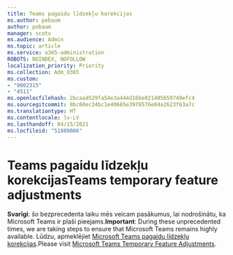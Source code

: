 ```yaml
---
title: Teams pagaidu līdzekļu korekcijas
ms.author: pebaum
author: pebaum
manager: scotv
ms.audience: Admin
ms.topic: article
ms.service: o365-administration
ROBOTS: NOINDEX, NOFOLLOW
localization_priority: Priority
ms.collection: Adm_O365
ms.custom:
- "9002315"
- "4511"
ms.openlocfilehash: 2bcaad529fa54e3a444d16be021485b59749efc4
ms.sourcegitcommit: 8bc60ec34bc1e40685e3976576e04a2623f63a7c
ms.translationtype: HT
ms.contentlocale: lv-LV
ms.lasthandoff: 04/15/2021
ms.locfileid: "51809086"
---
```

# <a name="teams-temporary-feature-adjustments"></a><span data-ttu-id="bc78a-102">Teams pagaidu līdzekļu korekcijas</span><span class="sxs-lookup"><span data-stu-id="bc78a-102">Teams temporary feature adjustments</span></span>

<span data-ttu-id="bc78a-103">**Svarīgi**: šo bezprecedenta laiku mēs veicam pasākumus, lai nodrošinātu, ka Microsoft Teams ir plaši pieejams.</span><span class="sxs-lookup"><span data-stu-id="bc78a-103">**Important**: During these unprecedented times, we are taking steps to ensure that Microsoft Teams remains highly available.</span></span> <span data-ttu-id="bc78a-104">Lūdzu, apmeklējiet [Microsoft Teams pagaidu līdzekļu korekcijas](https://admin.microsoft.com/Adminportal/Home?source=applauncher#MessageCenter?id=MC206581).</span><span class="sxs-lookup"><span data-stu-id="bc78a-104">Please visit [Microsoft Teams Temporary Feature Adjustments](https://admin.microsoft.com/Adminportal/Home?source=applauncher#MessageCenter?id=MC206581).</span></span>
